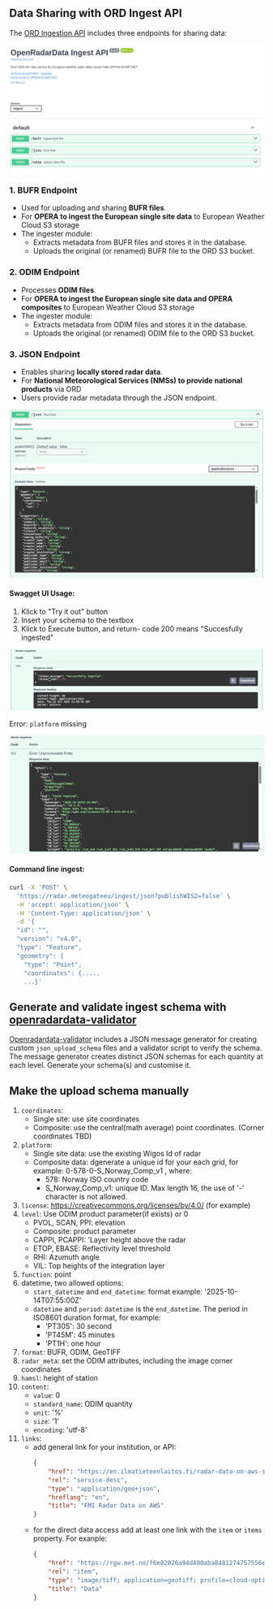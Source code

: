 
## Data Sharing with ORD Ingest API

The [ORD Ingestion API](https://radar.meteogate.eu/ingest/docs) includes three endpoints for sharing data:

![Ingest Endpoints](source/images/ORD_Ingest_endpoints.png)

### 1. BUFR Endpoint
- Used for uploading and sharing **BUFR files**.
- For **OPERA to ingest the European single site data** to European Weather Cloud S3 storage
- The ingester module:
  - Extracts metadata from BUFR files and stores it in the database.
  - Uploads the original (or renamed) BUFR file to the ORD S3 bucket.

### 2. ODIM Endpoint
- Processes **ODIM files**.
- For **OPERA to ingest the European single site data and OPERA composites** to European Weather Cloud S3 storage
- The ingester module:
  - Extracts metadata from ODIM files and stores it in the database.
  - Uploads the original (or renamed) ODIM file to the ORD S3 bucket.

### 3. JSON Endpoint
- Enables sharing **locally stored radar data**.
- For **National Meteorological Services (NMSs) to provide national products** via ORD
- Users provide radar metadata through the JSON endpoint.

![JSON Endpoint](source/images/ORD_Ingest_JSON_endpoint.png)

#### Swagget UI Usage:
1. Klick to "Try it out" button
2. Insert your schema to the textbox
3. Klick to Execute button, and return- code 200 means "Succesfully ingested" 

![Ingest Success](source/images/ORD_Ingest_Success.png)

Error: ``platform`` missing

![Ingest Error](source/images/ORD_Ingest_Error.png)

#### Command line ingest:
```bash
curl -X 'POST' \
  'https://radar.meteogateeu/ingest/json?publishWIS2=false' \
  -H 'accept: application/json' \
  -H 'Content-Type: application/json' \
  -d '{
  "id": "",
  "version": "v4.0",
  "type": "Feature",
  "geometry": {
    "type": "Point",
    "coordinates": {.....
    ...}'
```


## Generate and validate ingest schema with [openradardata-validator](https://github.com/EUMETNET/openradardata-validator)
[Openradardata-validator](https://github.com/EUMETNET/openradardata-validator) includes a JSON message generator for creating custom ``json_upload_schema`` files and a validator script to verify the schema. The message generator creates distinct JSON schemas for each quantity at each level. Generate your schema(s) and customise it.

## Make the upload schema manually
1. ``coordinates``:
    - Single site: use site coordinates
    - Composite: use the central(math average) point coordinates. (Corner coordinates TBD) 
2. ``platform``:
    - Single site data: use the existing Wigos Id of radar
    - Composite data: dgenerate a unique id for your each grid, for example: 0-578-0-S_Norway_Comp_v1 , where:
        - 578: Norway ISO country code
        - S_Norway_Comp_v1: unique ID. Max length 16, the use of '-' character is not allowed.
3. ``license``:  https://creativecommons.org/licenses/by/4.0/ (for example)
4. ``level``: Use ODIM product parameter(if exists) or 0
    - PVOL, SCAN, PPI: elevation
    - Composite: product parameter
    - CAPPI, PCAPPI: 'Layer height above the radar
    - ETOP, EBASE: Reflectivity level threshold
    - RHI: Azumuth angle
    - VIL: Top heights of the integration layer
5. ``function``: point
6. datetime, two allowed options:
    - ``start_datetime`` and ``end_datetime``: format example: '2025-10-14T07:55:00Z'
    - ``datetime`` and ``period``: ``datetime`` is the ``end_datetime``. The period in ISO8601 duration format, for example: 
        - 'PT30S': 30 second
        - 'PT45M': 45 minutes
        - 'PT1H': one hour
7. ``format``: BUFR, ODIM, GeoTIFF
8. ``radar_meta``: set the ODIM attributes, including the image corner coordinates
9. ``hamsl``: height of station
10. ``content``:
    - ``value``: 0
    - ``standard_name``: ODIM quantity
    - ``unit``: '%'
    - ``size``: '1'
    - ``encoding``: 'utf-8'
11. ``links``:
    - add general link for your institution, or API:
        ```json
        {
            "href": "https://en.ilmatieteenlaitos.fi/radar-data-on-aws-s3",
            "rel": "service-desc",
            "type": "application/geo+json",
            "hreflang": "en",
            "title": "FMI Radar Data on AWS"
        }
        ```
    - for the direct data access add at least one link with the ``item`` or ``items`` property. For exanple:
        ```json
        {
            "href": "https://rgw.met.no/f6e82026a94d490aba8481274757556e:stacapi-radar-production/Mosaic-Norway-v1/2025/10/15/norway_pcappi_class-dbz-1000_202510151035.tiff",
            "rel": "item",
            "type": "image/tiff; application=geotiff; profile=cloud-optimized",
            "title": "Data"
        }
        ```
